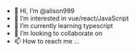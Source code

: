 - 👋 Hi, I’m @alison999
- 👀 I’m interested in vue/react/JavaScript
- 🌱 I’m currently learning typescript
- 💞️ I’m looking to collaborate on 
- 📫 How to reach me ...

<!---
alison999/alison999 is a ✨ special ✨ repository because its `README.md` (this file) appears on your GitHub profile.
You can click the Preview link to take a look at your changes.
--->
